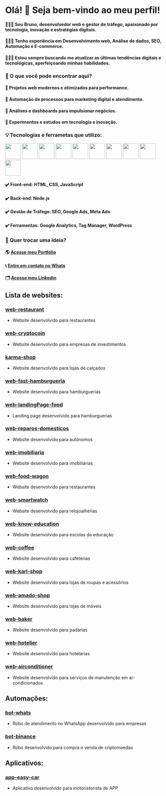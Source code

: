 # Olá! 👋 Seja bem-vindo ao meu perfil!
#### 👨🏻‍💻 Sou Bruno, desenvolvedor web e gestor de tráfego, apaixonado por tecnologia, inovação e estratégias digitais. 
#### 👨🏻‍💻 Tenho experiência em Desenvolvimento web, Análise de dados, SEO, Automação e E-commerce.
#### 👨🏻‍💻 Estou sempre buscando me atualizar as últimas tendências digitais e tecnológicas, aperfeiçoando minhas habilidades.

### 🚀 O que você pode encontrar aqui?
#### 🔹 Projetos web modernos e otimizados para performance.
#### 🔹 Automação de processos para marketing digital e atendimento.
#### 🔹 Análises e dashboards para impulsionar negócios.
#### 🔹 Experimentos e estudos em tecnologia e inovação.

### 💡 Tecnologias e ferrametas que utilizo:
<img src="https://cdn.jsdelivr.net/gh/devicons/devicon@latest/icons/html5/html5-original-wordmark.svg" width="50px" /> <img src="https://cdn.jsdelivr.net/gh/devicons/devicon@latest/icons/css3/css3-original-wordmark.svg" width="50px" /> <img src="https://cdn.jsdelivr.net/gh/devicons/devicon@latest/icons/javascript/javascript-original.svg" width="50px"/> <img src="https://cdn.jsdelivr.net/gh/devicons/devicon@latest/icons/vscode/vscode-original.svg" width="50px"/> <img src="https://cdn.jsdelivr.net/gh/devicons/devicon@latest/icons/nodejs/nodejs-original-wordmark.svg" width="50px"/> <img src="https://cdn.jsdelivr.net/gh/devicons/devicon@latest/icons/wordpress/wordpress-original.svg" width="50px"/> <img src="https://cdn.jsdelivr.net/gh/devicons/devicon@latest/icons/google/google-original.svg" width="50px"/> <img src="https://cdn.jsdelivr.net/gh/devicons/devicon@latest/icons/facebook/facebook-original.svg" width="50px" /> <img src="https://cdn.jsdelivr.net/gh/devicons/devicon@latest/icons/git/git-original.svg" width="50px" /> <img src="https://cdn.jsdelivr.net/gh/devicons/devicon@latest/icons/github/github-original.svg" width="50px"/>
          
#### ✔️ Front-end: HTML, CSS, JavaScript
#### ✔️ Back-end: Node.js
#### ✔️ Gestão de Tráfego: SEO, Google Ads, Meta Ads
#### ✔️ Ferramentas: Google Analytics, Tag Manager, WordPress

### 📢 Quer trocar uma ideia?
#### 🌎 [Acesse meu Portfólio](https://bruno-mkti.github.io/web-portfolio-pessoal)
#### 📞 [Entre em contato no Whats](https://wa.me/5534991099276)
#### 🗂 [Acesse meu Linkedin](https://www.linkedin.com/in/bruno-mkti/)

## Lista de websites:
### [web-restaurant](https://github.com/bruno-mkti/web-restaurant)
- Website desenvolvido para restaurantes

### [web-cryptocoin](https://github.com/bruno-mkti/web-cryptocoin)
- Website desenvolvido para empresas de investimentos

### [karma-shop](https://github.com/bruno-mkti/web-karma-shop)
- Website desenvolvido para lojas de calçados

### [web-fast-hamburgueria](https://github.com/bruno-mkti/web-fast-hamburgueria)
- Website desenvolvido para hamburguerias

### [web-landingPage-food](https://github.com/bruno-mkti/web-landingPage-food)
- Landing page desenvolvido para hamburguerias

### [web-reparos-domesticos](https://github.com/bruno-mkti/web-reparos-domesticos)
- Website desenvolvido para autônomos

### [web-imobiliaria](https://github.com/bruno-mkti/web-imobiliaria)
- Website desenvolvido para imobiliárias

### [web-food-wagon](https://github.com/bruno-mkti/web-food-wagon)
- Website desenvolvido para restaurantes

### [web-smartwatch](https://github.com/bruno-mkti/web-smartwhatch)
- Website desenvolvido para relojoalherias

### [web-know-education](https://github.com/bruno-mkti/web-know-education)
- Website desenvolvido para escolas de educação

### [web-coffee](https://github.com/bruno-mkti/web-coffee)
- Website desenvolvido para cafeterias

### [web-karl-shop](https://github.com/bruno-mkti/web-karl-shop)
- Website desenvolvido para lojas de roupas e acessórios

### [web-amado-shop](https://github.com/bruno-mkti/web-amado-shop)
- Website desenvolvido para lojas de móveis

### [web-baker](https://github.com/bruno-mkti/web-baker)
- Website desenvolvido para padarias

### [web-hotelier](https://github.com/bruno-mkti/web-hotelier)
- Website desenvolvido para hotelarias

### [web-airconditioner](https://github.com/bruno-mkti/web-airconditioner.git)
- Website desenvolvido para serviços de manutenção em ar-condicionados

## Automações:

### [bot-whats](https://github.com/bruno-mkti/bot-whats)
- Robo de atendimento no WhatsApp desenvolvido para empresas

### [bot-binance](https://github.com/bruno-mkti/bot-binance)
- Robo desenvolvido para compra e venda de criptomoedas

## Aplicativos:
### [app-easy-car](https://github.com/bruno-mkti/app-easy-car.git)
- Aplicativo desenvolvido para motoristorista de APP